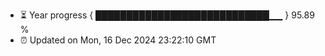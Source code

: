- ⏳ Year progress { ████████████████████████████▁▁ } 95.89 %
- ⏰ Updated on Mon, 16 Dec 2024 23:22:10 GMT

